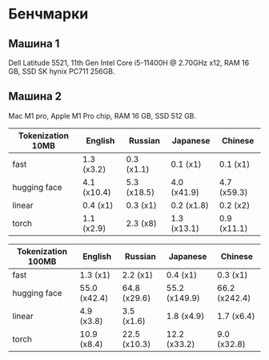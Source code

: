 # Бенчмарки

## Машина 1

Dell Latitude 5521, 11th Gen Intel Core i5-11400H @ 2.70GHz x12, RAM 16 GB, SSD SK hynix PC711 256GB.

## Машина 2

Mac M1 pro, Apple M1 Pro chip, RAM 16 GB, SSD 512 GB.

| Tokenization 10MB   |   English   |   Russian   |  Japanese   |   Chinese   |
|---------------------|-------------|-------------|-------------|-------------|
| fast                | 1.3 (x3.2)  | 0.3 (x1.1)  |  0.1 (x1)   |  0.1 (x1)   |
| hugging face        | 4.1 (x10.4) | 5.3 (x18.5) | 4.0 (x41.9) | 4.7 (x59.3) |
| linear              |  0.4 (x1)   |  0.3 (x1)   | 0.2 (x1.8)  |  0.2 (x2)   |
| torch               | 1.1 (x2.9)  |  2.3 (x8)   | 1.3 (x13.1) | 0.9 (x11.1) |

| Tokenization 100MB   |   English    |   Russian    |   Japanese    |    Chinese    |
|----------------------|--------------|--------------|---------------|---------------|
| fast                 |   1.3 (x1)   |   2.2 (x1)   |   0.4 (x1)    |   0.3 (x1)    |
| hugging face         | 55.0 (x42.4) | 64.8 (x29.6) | 55.2 (x149.9) | 66.2 (x242.4) |
| linear               |  4.9 (x3.8)  |  3.5 (x1.6)  |  1.8 (x4.9)   |  1.7 (x6.4)   |
| torch                | 10.9 (x8.4)  | 22.5 (x10.3) | 12.2 (x33.2)  |  9.0 (x32.8)  |